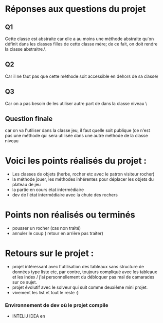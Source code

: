 # Réponses aux questions du projet 

## Q1
Cette classe est abstraite car elle a au moins une méthode abstraite qu'on définit
dans les classes filles de cette classe mère; de ce fait, on doit rendre la classe abstraitre.\
## Q2
Car il ne faut pas que cette méthode soit accessible en dehors de sa classe\
## Q3
Car on a pas besoin de les utiliser autre part de dans la classe niveau \
## Question finale
car on va l'utiliser dans la classe jeu, il faut quelle soit publique
(ce n'est pas une méthode qui sera utilisée dans une autre méthode de la classe niveau

# Voici les points réalisés du projet :

- Les classes de objets (herbe, rocher etc avec le patron visiteur rocher)
- la méthode jouer, les méthodes inhérentes pour déplacer les objets du plateau de jeu
- la partie en cours état intermédiaire
- dev de l'état intermédiaire avec la chute des rochers

# Points non réalisés ou terminés 
- pousser un rocher (cas non traité)
- annuler le coup ( retour en arrière pas traiter)

# Retours sur le projet :

 - projet intéressant avec l'utilisation des tableaux sans structure de données type liste etc, par contre, toujours compliqué avec les tableaux et les index / j'ai personnellement du débloquer pas mal de camarades sur ce sujet.
 - projet évolutif avec le solveur qui suit comme deuxième mini projet.
 - vivement les list et tout le reste :)

### Environnement de dev où le projet compile
 - INTELIJ IDEA en
